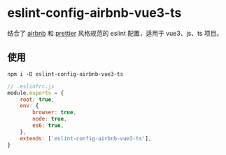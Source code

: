 # eslint-config-airbnb-vue3-ts
结合了 [airbnb](https://github.com/airbnb/javascript) 和 [prettier](https://prettier.io/) 风格规范的 eslint 配置，适用于 vue3、js、ts 项目。

## 使用
```
npm i -D eslint-config-airbnb-vue3-ts
```
```js
// .eslintrc.js
module.exports = {
    root: true,
    env: {
        browser: true,
        node: true,
        es6: true,
    },
    extends: ['eslint-config-airbnb-vue3-ts'],
}
```
